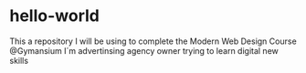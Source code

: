 # hello-world
This a repository I will be using to complete the Modern Web Design Course @Gymansium
I´m advertinsing agency owner trying to learn digital new skills
